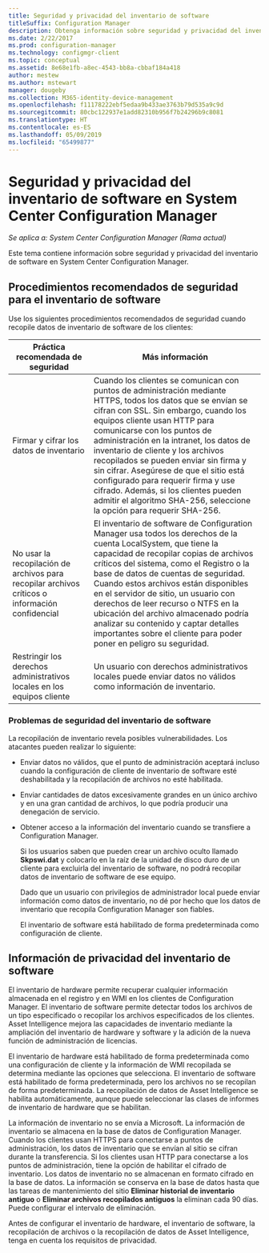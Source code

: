 ```yaml
---
title: Seguridad y privacidad del inventario de software
titleSuffix: Configuration Manager
description: Obtenga información sobre seguridad y privacidad del inventario de software en System Center Configuration Manager.
ms.date: 2/22/2017
ms.prod: configuration-manager
ms.technology: configmgr-client
ms.topic: conceptual
ms.assetid: 8e68e1fb-a8ec-4543-bb8a-cbbaf184a418
author: mestew
ms.author: mstewart
manager: dougeby
ms.collection: M365-identity-device-management
ms.openlocfilehash: f11178222ebf5edaa9b433ae3763b79d535a9c9d
ms.sourcegitcommit: 80cbc122937e1add82310b956f7b24296b9c8081
ms.translationtype: HT
ms.contentlocale: es-ES
ms.lasthandoff: 05/09/2019
ms.locfileid: "65499877"
---
```

# <a name="security-and-privacy-for-software-inventory-in-system-center-configuration-manager"></a>Seguridad y privacidad del inventario de software en System Center Configuration Manager

*Se aplica a: System Center Configuration Manager (Rama actual)*

Este tema contiene información sobre seguridad y privacidad del inventario de software en System Center Configuration Manager.  

##  <a name="BKMK_Security_HardwareInventory"></a> Procedimientos recomendados de seguridad para el inventario de software  
 Use los siguientes procedimientos recomendados de seguridad cuando recopile datos de inventario de software de los clientes:  

|Práctica recomendada de seguridad|Más información|  
|----------------------------|----------------------|  
|Firmar y cifrar los datos de inventario|Cuando los clientes se comunican con puntos de administración mediante HTTPS, todos los datos que se envían se cifran con SSL. Sin embargo, cuando los equipos cliente usan HTTP para comunicarse con los puntos de administración en la intranet, los datos de inventario de cliente y los archivos recopilados se pueden enviar sin firma y sin cifrar. Asegúrese de que el sitio está configurado para requerir firma y use cifrado. Además, si los clientes pueden admitir el algoritmo SHA-256, seleccione la opción para requerir SHA-256.|  
|No usar la recopilación de archivos para recopilar archivos críticos o información confidencial|El inventario de software de Configuration Manager usa todos los derechos de la cuenta LocalSystem, que tiene la capacidad de recopilar copias de archivos críticos del sistema, como el Registro o la base de datos de cuentas de seguridad. Cuando estos archivos están disponibles en el servidor de sitio, un usuario con derechos de leer recurso o NTFS en la ubicación del archivo almacenado podría analizar su contenido y captar detalles importantes sobre el cliente para poder poner en peligro su seguridad.|  
|Restringir los derechos administrativos locales en los equipos cliente|Un usuario con derechos administrativos locales puede enviar datos no válidos como información de inventario.|  

### <a name="security-issues-for-software-inventory"></a>Problemas de seguridad del inventario de software  
 La recopilación de inventario revela posibles vulnerabilidades. Los atacantes pueden realizar lo siguiente:  

- Enviar datos no válidos, que el punto de administración aceptará incluso cuando la configuración de cliente de inventario de software esté deshabilitada y la recopilación de archivos no esté habilitada.  

- Enviar cantidades de datos excesivamente grandes en un único archivo y en una gran cantidad de archivos, lo que podría producir una denegación de servicio.  

- Obtener acceso a la información del inventario cuando se transfiere a Configuration Manager.  

  Si los usuarios saben que pueden crear un archivo oculto llamado **Skpswi.dat** y colocarlo en la raíz de la unidad de disco duro de un cliente para excluirla del inventario de software, no podrá recopilar datos de inventario de software de ese equipo.  

  Dado que un usuario con privilegios de administrador local puede enviar información como datos de inventario, no dé por hecho que los datos de inventario que recopila Configuration Manager son fiables.  

  El inventario de software está habilitado de forma predeterminada como configuración de cliente.  

##  <a name="BKMK_Privacy_HardwareInventory"></a> Información de privacidad del inventario de software  
 El inventario de hardware permite recuperar cualquier información almacenada en el registro y en WMI en los clientes de Configuration Manager. El inventario de software permite detectar todos los archivos de un tipo especificado o recopilar los archivos especificados de los clientes. Asset Intelligence mejora las capacidades de inventario mediante la ampliación del inventario de hardware y software y la adición de la nueva función de administración de licencias.  

 El inventario de hardware está habilitado de forma predeterminada como una configuración de cliente y la información de WMI recopilada se determina mediante las opciones que selecciona. El inventario de software está habilitado de forma predeterminada, pero los archivos no se recopilan de forma predeterminada. La recopilación de datos de Asset Intelligence se habilita automáticamente, aunque puede seleccionar las clases de informes de inventario de hardware que se habilitan.  

 La información de inventario no se envía a Microsoft. La información de inventario se almacena en la base de datos de Configuration Manager. Cuando los clientes usan HTTPS para conectarse a puntos de administración, los datos de inventario que se envían al sitio se cifran durante la transferencia. Si los clientes usan HTTP para conectarse a los puntos de administración, tiene la opción de habilitar el cifrado de inventario. Los datos de inventario no se almacenan en formato cifrado en la base de datos. La información se conserva en la base de datos hasta que las tareas de mantenimiento del sitio **Eliminar historial de inventario antiguo** o **Eliminar archivos recopilados antiguos** la eliminan cada 90 días. Puede configurar el intervalo de eliminación.  

 Antes de configurar el inventario de hardware, el inventario de software, la recopilación de archivos o la recopilación de datos de Asset Intelligence, tenga en cuenta los requisitos de privacidad.  
